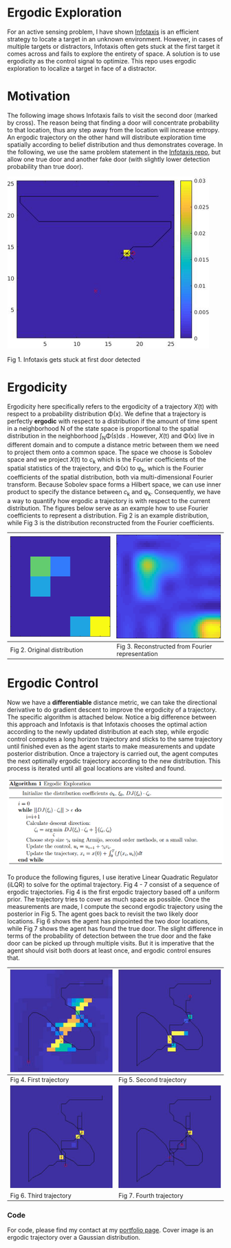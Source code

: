 # Ergodic Exploration

For an active sensing problem, I have shown [Infotaxis](https://github.com/yanweiw/infotaxis) is an efficient strategy to locate a target in an unknown environment. However, in cases of multiple targets or distractors, Infotaxis often gets stuck at the first target it comes across and fails to explore the entirety of space. A solution is to use ergodicity as the control signal to optimize. This repo uses ergodic exploration to localize a target in face of a distractor.

# Motivation

The following image shows Infotaxis fails to visit the second door (marked by cross). The reason being that finding a door will concentrate probability to that location, thus any step away from the location will increase entropy. An ergodic trajectory on the other hand will distribute exploration time spatially according to belief distribution and thus demonstrates coverage. In the following, we use the same problem statement in the [Infotaxis repo](https://github.com/yanweiw/infotaxis), but allow one true door and another fake door (with slightly lower detection probability than true door).

![info](images/info.png)

Fig 1. Infotaxis gets stuck at first door detected

# Ergodicity

Ergodicity here specifically refers to the ergodicity of a trajectory *X*(t) with respect to a probability distribution &Phi;(x). We define that a trajectory is perfectly **ergodic** with respect to a distribution if the amount of time spent in a neighborhood &Nu; of the state space is proportional to the spatial distribution in the neighborhood &int;<sub>N</sub>&Phi;(*s*)d*s* . However, *X*(t) and &Phi;(x) live in different domain and to compute a distance metric between them we need to project them onto a common space. The space we choose is Sobolev space and we project *X*(t) to *c*<sub>k</sub> which is the Fourier coefficients of the spatial statistics of the trajectory, and &Phi;(x) to &phi;<sub>k</sub>, which is the Fourier coefficients of the spatial distribution, both via multi-dimensional Fourier transform. Because Sobolev space forms a Hilbert space, we can use inner product to specify the distance between *c*<sub>k</sub> and &phi;<sub>k</sub>. Consequently, we have a way to quantify how ergodic a trajectory is with respect to the current distribution. The figures below serve as an example how to use Fourier coefficients to represent a distribution. Fig 2 is an example distribution, while Fig 3 is the distribution reconstructed from the Fourier coefficients.

|![](images/belief.png) | ![](images/eid.png)|
|-----------------------|--------------------|
|Fig 2. Original distribution | Fig 3. Reconstructed from Fourier representation|

# Ergodic Control

Now we have a **differentiable** distance metric, we can take the directional derivative to do gradient descent to improve the ergodicity of a trajectory. The specific algorithm is attached below. Notice a big difference between this approach and Infotaxis is that Infotaxis chooses the optimal action according to the newly updated distribution at each step, while ergodic control computes a long horizon trajectory and sticks to the same trajectory until finished even as the agent starts to make measurements and update posterior distribution. Once a trajectory is carried out, the agent computes the next optimally ergodic trajectory according to the new distribution. This process is iterated until all goal locations are visited and found.

![](images/algorithm.png)

To produce the following figures, I use iterative Linear Quadratic Regulator (iLQR) to solve for the optimal trajectory. Fig 4 - 7 consist of a sequence of ergodic trajectories. Fig 4 is the first ergodic trajectory based off a uniform prior. The trajectory tries to cover as much space as possible. Once the measurements are made, I compute the second ergodic trajectory using the posterior in Fig 5. The agent goes back to revisit the two likely door locations. Fig 6 shows the agent has pinpointed the two door locations, while Fig 7 shows the agent has found the true door. The slight difference in terms of the probability of detection between the true door and the fake door can be picked up through multiple visits. But it is imperative that the agent should visit both doors at least once, and ergodic control ensures that.

|![](images/e1.png) | ![](images/e2.png)|
|-------------------|-------------------|
|Fig 4. First trajectory | Fig 5. Second trajectory|
|![](images/e3.png) | ![](images/e4.png)|
|Fig 6. Third trajectory | Fig 7. Fourth trajectory|

### Code

For code, please find my contact at my [portfolio page](https://yanweiw.github.io). Cover image is an ergodic trajectory over a Gaussian distribution.
